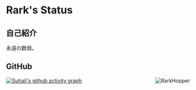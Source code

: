 # Rark's Status

## 自己紹介
永遠の数弱。<br>

## GitHub
<a href="#suhailkakar-title">
  <img src="https://github-readme-stats.vercel.app/api?username=rark7040&show_icons=true&theme=react&count_private=true&include_all_commits=true" alt="RarkHopper" align="right" />
</a>

[![Suhail's github activity graph](https://activity-graph.herokuapp.com/graph?username=suhailkakar&theme=react-dark)](https://github.com/rark7040)
